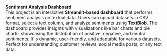 
   **Sentiment Analysis Dashboard**  
This project is an interactive **Streamlit-based dashboard** that performs sentiment analysis on textual data. Users can upload datasets in CSV format, select a text column, and analyze sentiments using **TextBlob**. The dashboard provides insights with visualizations like bar charts and pie charts, showcasing the distribution of positive, negative, and neutral sentiments. It is dynamic, user-friendly, and adaptable for various datasets. Perfect for understanding customer reviews, social media posts, or any text data.
